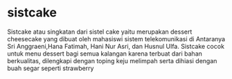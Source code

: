 # sistcake
Sistcake atau singkatan dari sistel cake yaitu merupakan dessert cheesecake yang dibuat oleh mahasiswi sistem telekomunikasi di Antaranya Sri Anggraeni,Hana Fatimah, Hani Nur Asri, dan Husnul Ulfa. Sistcake   cocok untuk menu dessert bagi semua kalangan karena terbuat dari bahan berkualitas, dilengkapi dengan toping keju melimpah serta dihiasi dengan buah segar seperti strawberry
